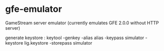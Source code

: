 gfe-emulator
============

GameStream server emulator (currently emulates GFE 2.0.0 without HTTP server)

generate keystore :
keytool -genkey -alias alias -keypass simulator -keystore lig.keystore -storepass simulator
